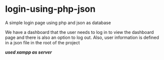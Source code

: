 # login-using-php-json
A simple login page using php and json as database

We have a dashboard that the user needs to log in to view the dashboard page and there is also an option to log out.
Also, user information is defined in a json file in the root of the project

***used xampp as server***
